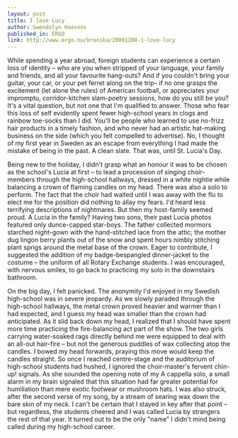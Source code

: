 ```yaml
---
layout: post
title: I love Lucy
author: Gwendolyn Haevens
published_in: ERGO
link: http://www.ergo.nu/kronika/20091208-i-love-lucy
---
```

While spending a year abroad, foreign students can experience a certain loss of identity – who are you when stripped of your language, your family and friends, and all your favourite hang-outs? And if you couldn't bring your guitar, your car, or your pet ferret along on the trip– if no one grasps the excitement (let alone the rules) of American football, or appreciates your impromptu, corridor-kitchen slam-poetry sessions, how do you still be you?
It's a vital question, but not one that I'm qualified to answer. Those who fear this loss of self evidently spent fewer high-school years in clogs and rainbow toe-socks than I did. You'll be people who learned to use no-frizz hair products in a timely fashion, and who never had an artistic hat-making business on the side (which you felt compelled to advertise). No, I thought of my first year in Sweden as an escape from everything I had made the mistake of being in the past. A clean slate. 
That was, until St. Lucia's Day.

Being new to the holiday, I didn't grasp what an honour it was to be chosen as the school's Lucia at first – to lead a procession of singing choir-members through the high-school hallways, dressed in a white nightie while balancing a crown of flaming candles on my head. There was also a solo to perform. The fact that the choir had waited until I was away with the flu to elect me for the position did nothing to allay my fears. I'd heard less terrifying descriptions of nightmares. 
But then my host-family seemed proud. A Lucia in the family? Having two sons, their past Lucia photos featured only dunce-capped star-boys. The father collected mormors starched night-gown with the hand-stitched lace from the attic; the mother dug lingon berry plants out of the snow and spent hours nimbly stitching plant sprigs around the metal base of the crown. Eager to contribute, I suggested the addition of my badge-bespangled dinner-jacket to the costume – the uniform of all Rotary Exchange students. I was encouraged, with nervous smiles, to go back to practicing my solo in the downstairs bathroom.

On the big day, I felt panicked. The anonymity I'd enjoyed in my Swedish high-school was in severe jeopardy. As we slowly paraded through the high-school hallways, the metal crown proved heavier and warmer than I had expected, and I guess my head was smaller than the crown had anticipated. As it slid back down my head, I realized that I should have spent more time practicing the fire-balancing act part of the show. The two girls carrying water-soaked rags directly behind me were equipped to deal with an all-out hair-fire – but not the generous puddles of wax collecting atop the candles. I bowed my head forwards, praying this move would keep the candles straight.
So once I reached centre-stage and the auditorium of high-school students had hushed, I ignored the choir-master's fervent chin-up! signals. As she sounded the opening note of my A cappella solo, a small alarm in my brain signaled that this situation had far greater potential for humiliation than mere exotic footwear or mushroom hats. I was also struck, after the second verse of my song, by a stream of searing wax down the bare skin of my neck. 
I can't be certain that I stayed in key after that point – but regardless, the students cheered and I was called Lucia by strangers the rest of that year. It turned out to be the only "name" I didn't mind being called during my high-school career.
